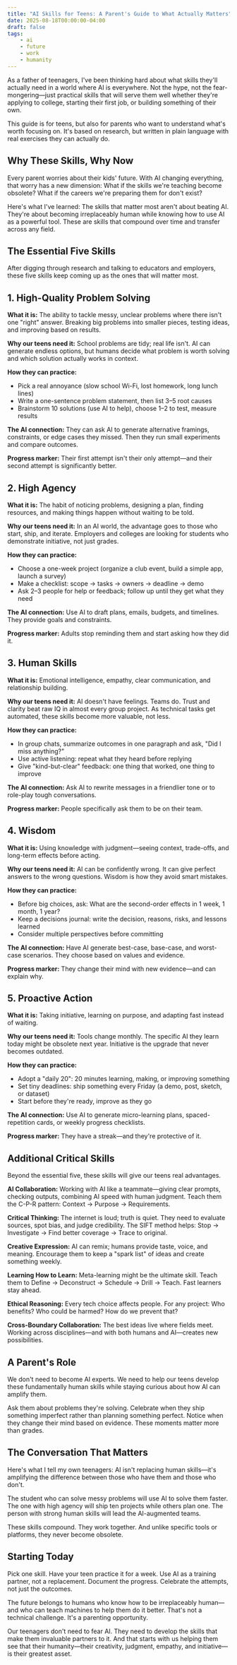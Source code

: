 ```yaml
---
title: "AI Skills for Teens: A Parent's Guide to What Actually Matters"
date: 2025-08-18T00:00:00-04:00
draft: false
tags:
    - ai
    - future
    - work
    - humanity
---
```


As a father of teenagers, I've been thinking hard about what skills they'll actually need in a world where AI is everywhere. Not the hype, not the fear-mongering—just practical skills that will serve them well whether they're applying to college, starting their first job, or building something of their own.

This guide is for teens, but also for parents who want to understand what's worth focusing on. It's based on research, but written in plain language with real exercises they can actually do.

## Why These Skills, Why Now

Every parent worries about their kids' future. With AI changing everything, that worry has a new dimension: What if the skills we're teaching become obsolete? What if the careers we're preparing them for don't exist?

Here's what I've learned: The skills that matter most aren't about beating AI. They're about becoming irreplaceably human while knowing how to use AI as a powerful tool. These are skills that compound over time and transfer across any field.

## The Essential Five Skills

After digging through research and talking to educators and employers, these five skills keep coming up as the ones that will matter most.

## 1. High-Quality Problem Solving

**What it is:** The ability to tackle messy, unclear problems where there isn't one "right" answer. Breaking big problems into smaller pieces, testing ideas, and improving based on results.

**Why our teens need it:** School problems are tidy; real life isn't. AI can generate endless options, but humans decide what problem is worth solving and which solution actually works in context.

**How they can practice:**
- Pick a real annoyance (slow school Wi-Fi, lost homework, long lunch lines)
- Write a one-sentence problem statement, then list 3–5 root causes
- Brainstorm 10 solutions (use AI to help), choose 1–2 to test, measure results

**The AI connection:** They can ask AI to generate alternative framings, constraints, or edge cases they missed. Then they run small experiments and compare outcomes.

**Progress marker:** Their first attempt isn't their only attempt—and their second attempt is significantly better.

## 2. High Agency

**What it is:** The habit of noticing problems, designing a plan, finding resources, and making things happen without waiting to be told.

**Why our teens need it:** In an AI world, the advantage goes to those who start, ship, and iterate. Employers and colleges are looking for students who demonstrate initiative, not just grades.

**How they can practice:**
- Choose a one-week project (organize a club event, build a simple app, launch a survey)
- Make a checklist: scope → tasks → owners → deadline → demo
- Ask 2–3 people for help or feedback; follow up until they get what they need

**The AI connection:** Use AI to draft plans, emails, budgets, and timelines. They provide goals and constraints.

**Progress marker:** Adults stop reminding them and start asking how they did it.

## 3. Human Skills

**What it is:** Emotional intelligence, empathy, clear communication, and relationship building.

**Why our teens need it:** AI doesn't have feelings. Teams do. Trust and clarity beat raw IQ in almost every group project. As technical tasks get automated, these skills become more valuable, not less.

**How they can practice:**
- In group chats, summarize outcomes in one paragraph and ask, "Did I miss anything?"
- Use active listening: repeat what they heard before replying
- Give "kind-but-clear" feedback: one thing that worked, one thing to improve

**The AI connection:** Ask AI to rewrite messages in a friendlier tone or to role-play tough conversations.

**Progress marker:** People specifically ask them to be on their team.

## 4. Wisdom

**What it is:** Using knowledge with judgment—seeing context, trade-offs, and long-term effects before acting.

**Why our teens need it:** AI can be confidently wrong. It can give perfect answers to the wrong questions. Wisdom is how they avoid smart mistakes.

**How they can practice:**
- Before big choices, ask: What are the second-order effects in 1 week, 1 month, 1 year?
- Keep a decisions journal: write the decision, reasons, risks, and lessons learned
- Consider multiple perspectives before committing

**The AI connection:** Have AI generate best-case, base-case, and worst-case scenarios. They choose based on values and evidence.

**Progress marker:** They change their mind with new evidence—and can explain why.

## 5. Proactive Action

**What it is:** Taking initiative, learning on purpose, and adapting fast instead of waiting.

**Why our teens need it:** Tools change monthly. The specific AI they learn today might be obsolete next year. Initiative is the upgrade that never becomes outdated.

**How they can practice:**
- Adopt a "daily 20": 20 minutes learning, making, or improving something
- Set tiny deadlines: ship something every Friday (a demo, post, sketch, or dataset)
- Start before they're ready, improve as they go

**The AI connection:** Use AI to generate micro-learning plans, spaced-repetition cards, or weekly progress checklists.

**Progress marker:** They have a streak—and they're protective of it.

## Additional Critical Skills

Beyond the essential five, these skills will give our teens real advantages.

**AI Collaboration:** Working with AI like a teammate—giving clear prompts, checking outputs, combining AI speed with human judgment. Teach them the C-P-R pattern: Context → Purpose → Requirements.

**Critical Thinking:** The internet is loud; truth is quiet. They need to evaluate sources, spot bias, and judge credibility. The SIFT method helps: Stop → Investigate → Find better coverage → Trace to original.

**Creative Expression:** AI can remix; humans provide taste, voice, and meaning. Encourage them to keep a "spark list" of ideas and create something weekly.

**Learning How to Learn:** Meta-learning might be the ultimate skill. Teach them to Define → Deconstruct → Schedule → Drill → Teach. Fast learners stay ahead.

**Ethical Reasoning:** Every tech choice affects people. For any project: Who benefits? Who could be harmed? How do we prevent that?

**Cross-Boundary Collaboration:** The best ideas live where fields meet. Working across disciplines—and with both humans and AI—creates new possibilities.

## A Parent's Role

We don't need to become AI experts. We need to help our teens develop these fundamentally human skills while staying curious about how AI can amplify them.

Ask them about problems they're solving. Celebrate when they ship something imperfect rather than planning something perfect. Notice when they change their mind based on evidence. These moments matter more than grades.

## The Conversation That Matters

Here's what I tell my own teenagers: AI isn't replacing human skills—it's amplifying the difference between those who have them and those who don't.

The student who can solve messy problems will use AI to solve them faster. The one with high agency will ship ten projects while others plan one. The person with strong human skills will lead the AI-augmented teams.

These skills compound. They work together. And unlike specific tools or platforms, they never become obsolete.

## Starting Today

Pick one skill. Have your teen practice it for a week. Use AI as a training partner, not a replacement. Document the progress. Celebrate the attempts, not just the outcomes.

The future belongs to humans who know how to be irreplaceably human—and who can teach machines to help them do it better. That's not a technical challenge. It's a parenting opportunity.

Our teenagers don't need to fear AI. They need to develop the skills that make them invaluable partners to it. And that starts with us helping them see that their humanity—their creativity, judgment, empathy, and initiative—is their greatest asset.
